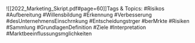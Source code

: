 
![[2022_Marketing_Skript.pdf#page=60]]Tags & Topics:
   #Risikos
   #Aufbereitung
   #Willensbildung
   #Erkennung
   #Verbesserung
   #desUnternehmensEinschrnkung
   #Entscheidungstrger
   #berMrkte
   #Risiken
   #Sammlung
   #GrundlagenDefinition
   #Ziele
   #Interpretation
   #Marktbeeinflussungsmglichkeiten